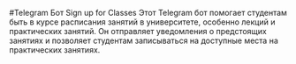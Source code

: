 #Telegram Бот Sign up for Classes
Этот Telegram бот помогает студентам быть в курсе расписания занятий в университете, особенно лекций и практических занятий. Он отправляет уведомления о предстоящих занятиях и позволяет студентам записываться на доступные места на практических занятиях.
